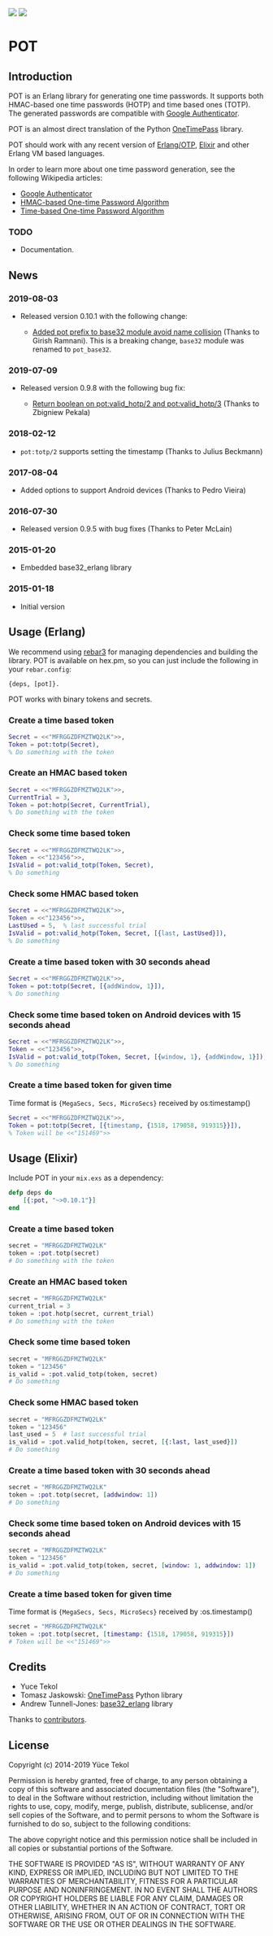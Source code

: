 <a href="https://travis-ci.org/yuce/pot"><img src="https://api.travis-ci.org/yuce/pot.svg?branch=master"></a>
<a href="https://coveralls.io/github/yuce/pot"><img src="https://coveralls.io/repos/github/yuce/pot/badge.svg?branch=master"></a>


# POT

## Introduction

POT is an Erlang library for generating one time passwords. It supports both HMAC-based one time passwords (HOTP) and time based ones (TOTP). The generated passwords are compatible with [Google Authenticator](http://en.wikipedia.org/wiki/Google_Authenticator).

POT is an almost direct translation of the Python [OneTimePass](https://github.com/tadeck/onetimepass) library.

POT should work with any recent version of [Erlang/OTP](http://www.erlang.org/), [Elixir](http://elixir-lang.org/) and other Erlang VM based languages.

In order to learn more about one time password generation, see the following Wikipedia articles:

- [Google Authenticator](http://en.wikipedia.org/wiki/Google_Authenticator)
- [HMAC-based One-time Password Algorithm](http://en.wikipedia.org/wiki/HMAC-based_One-time_Password_Algorithm)
- [Time-based One-time Password Algorithm](http://en.wikipedia.org/wiki/Time-based_One-time_Password_Algorithm)

### TODO

- Documentation.

## News

### 2019-08-03

- Released version 0.10.1 with the following change:

    * [Added pot prefix to base32 module avoid name collision](https://github.com/yuce/pot/pull/16) (Thanks to Girish Ramnani). This is a breaking change, `base32` module was renamed to `pot_base32`.


### 2019-07-09

- Released version 0.9.8 with the following bug fix:

    * [Return boolean on pot:valid_hotp/2 and pot:valid_hotp/3](https://github.com/yuce/pot/pull/15) (Thanks to Zbigniew Pekala)

### 2018-02-12

  - `pot:totp/2` supports setting the timestamp (Thanks to Julius Beckmann)

### 2017-08-04

  - Added options to support Android devices (Thanks to Pedro Vieira)

### 2016-07-30

  - Released version 0.9.5 with bug fixes (Thanks to Peter McLain)

### 2015-01-20

  - Embedded base32_erlang library

### 2015-01-18

  - Initial version


## Usage (Erlang)

We recommend using [rebar3](https://github.com/erlang/rebar3) for managing dependencies and building the library. POT is available on hex.pm, so you can just include the following in your `rebar.config`:

```
{deps, [pot]}.
```

POT works with binary tokens and secrets.

### Create a time based token

```erlang
Secret = <<"MFRGGZDFMZTWQ2LK">>,
Token = pot:totp(Secret),
% Do something with the token
```

### Create an HMAC based token

```erlang
Secret = <<"MFRGGZDFMZTWQ2LK">>,
CurrentTrial = 3,
Token = pot:hotp(Secret, CurrentTrial),
% Do something with the token
```

### Check some time based token

```erlang
Secret = <<"MFRGGZDFMZTWQ2LK">>,
Token = <<"123456">>,
IsValid = pot:valid_totp(Token, Secret),
% Do something
```

### Check some HMAC based token

```erlang
Secret = <<"MFRGGZDFMZTWQ2LK">>,
Token = <<"123456">>,
LastUsed = 5,  % last successful trial
IsValid = pot:valid_hotp(Token, Secret, [{last, LastUsed}]),
% Do something
```

### Create a time based token with 30 seconds ahead

```erlang
Secret = <<"MFRGGZDFMZTWQ2LK">>,
Token = pot:totp(Secret, [{addWindow, 1}]),
% Do something
```

### Check some time based token on Android devices with 15 seconds ahead

```erlang
Secret = <<"MFRGGZDFMZTWQ2LK">>,
Token = <<"123456">>,
IsValid = pot:valid_totp(Token, Secret, [{window, 1}, {addWindow, 1}]),
% Do something
```

### Create a time based token for given time

Time format is `{MegaSecs, Secs, MicroSecs}` received by os:timestamp()

```erlang
Secret = <<"MFRGGZDFMZTWQ2LK">>,
Token = pot:totp(Secret, [{timestamp, {1518, 179058, 919315}}]),
% Token will be <<"151469">>
```


## Usage (Elixir)

Include POT in your `mix.exs` as a dependency:

```elixir
defp deps do
    [{:pot, "~>0.10.1"}]
end
```

### Create a time based token

```elixir
secret = "MFRGGZDFMZTWQ2LK"
token = :pot.totp(secret)
# Do something with the token
```

### Create an HMAC based token

```elixir
secret = "MFRGGZDFMZTWQ2LK"
current_trial = 3
token = :pot.hotp(secret, current_trial)
# Do something with the token
```

### Check some time based token

```elixir
secret = "MFRGGZDFMZTWQ2LK"
token = "123456"
is_valid = :pot.valid_totp(token, secret)
# Do something
```

### Check some HMAC based token

```elixir
secret = "MFRGGZDFMZTWQ2LK"
token = "123456"
last_used = 5  # last successful trial
is_valid = :pot.valid_hotp(token, secret, [{:last, last_used}])
# Do something
```

### Create a time based token with 30 seconds ahead

```elixir
secret = "MFRGGZDFMZTWQ2LK"
token = :pot.totp(secret, [addwindow: 1])
# Do something
```

### Check some time based token on Android devices with 15 seconds ahead

```elixir
secret = "MFRGGZDFMZTWQ2LK"
token = "123456"
is_valid = :pot.valid_totp(token, secret, [window: 1, addwindow: 1])
# Do something
```

### Create a time based token for given time

Time format is `{MegaSecs, Secs, MicroSecs}` received by :os.timestamp()

```elixir
secret = "MFRGGZDFMZTWQ2LK"
token = :pot.totp(secret, [timestamp: {1518, 179058, 919315}])
# Token will be <<"151469">>
```

## Credits

- Yuce Tekol
- Tomasz Jaskowski: [OneTimePass](https://github.com/tadeck/onetimepass) Python library
- Andrew Tunnell-Jones: [base32_erlang](https://github.com/aetrion/base32_erlang) library

Thanks to [contributors](CONTRIBUTORS).

## License

Copyright (c) 2014-2019 Yüce Tekol

Permission is hereby granted, free of charge, to any person obtaining a copy of this software
and associated documentation files (the "Software"), to deal in the Software without
restriction, including without limitation the rights to use, copy, modify, merge, publish,
distribute, sublicense, and/or sell copies of the Software, and to permit persons to whom the
Software is furnished to do so, subject to the following conditions:

The above copyright notice and this permission notice shall be included in all copies or
substantial portions of the Software.

THE SOFTWARE IS PROVIDED "AS IS", WITHOUT WARRANTY OF ANY KIND, EXPRESS OR IMPLIED, INCLUDING
BUT NOT LIMITED TO THE WARRANTIES OF MERCHANTABILITY, FITNESS FOR A PARTICULAR PURPOSE AND
NONINFRINGEMENT. IN NO EVENT SHALL THE AUTHORS OR COPYRIGHT HOLDERS BE LIABLE FOR ANY CLAIM,
DAMAGES OR OTHER LIABILITY, WHETHER IN AN ACTION OF CONTRACT, TORT OR OTHERWISE, ARISING FROM,
OUT OF OR IN CONNECTION WITH THE SOFTWARE OR THE USE OR OTHER DEALINGS IN THE SOFTWARE.

